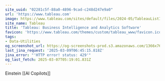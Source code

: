 ```yaml
---
site_uuid: "02281c5f-88a0-4896-9cad-c248d247e9a0"
url: 'https://www.tableau.com'
image: https://www.tableau.com/sites/default/files/2024-05/TableauListImage_1024x512.png
site_name: Tableau
title: 'Tableau: Business Intelligence and Analytics Software'
favicon: 'https://www.tableau.com/themes/custom/tableau_www/favicon.ico'
tags:
- Data-Utilities
og_screenshot_url: https://og-screenshots-prod.s3.amazonaws.com/1366x768/80/false/9f08b5a99c6c9f62c7b1c97611500f5db6b140a14c8c8c4a5b34b00faaad2427.jpeg
last_jina_request: '2025-03-09T06:45:15.818Z'
jina_error: "'HTTP error! status: 429'"
og_last_fetch: 2025-03-07T05:19:01.831Z
---
```


Einstein [[AI Copilots]]

